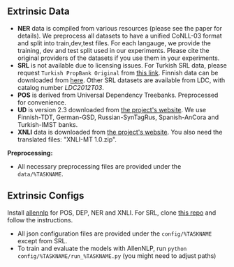 Extrinsic Data
---------------
* **NER** data is compiled from various resources (please see the paper for details). We preprocess all datasets to have a unified CoNLL-03 format and split into train,dev,test files. For each langauge, we provide the training, dev and test split used in our experiments. Please cite the original providers of the datasets if you use them in your experiments. 
* **SRL** is not available due to licensing issues. For Turkish SRL data, please request `Turkish PropBank Original` from [this link](http://tools.nlp.itu.edu.tr/Datasets). Finnish data can be downloaded from [here](https://turkunlp.org/Finnish_PropBank/). Other SRL datasets are available from LDC, with catalog number _LDC2012T03_.
* **POS** is derived from Universal Dependency Treebanks. Preprocessed for convenience.
* **UD** is version 2.3 downloaded from [the project's website](https://universaldependencies.org/). We use Finnish-TDT, German-GSD, Russian-SynTagRus, Spanish-AnCora and Turkish-IMST banks. 
* **XNLI** data is downloaded from [the project's website](https://www.nyu.edu/projects/bowman/xnli/). You also need the translated files: "XNLI-MT 1.0.zip". 

**Preprocessing:**
* All necessary preprocessing files are provided under the `data/%TASKNAME`.


Extrinsic Configs
---------------
Install [allennlp](https://github.com/allenai/allennlp#installing-via-pip) for POS, DEP, NER and XNLI. 
For SRL, clone [this repo](https://github.com/gozdesahin/Subword_Semantic_Role_Labeling) and follow the instructions.


* All json configuration files are provided under the `config/%TASKNAME` except from SRL.
* To train and evaluate the models with AllenNLP, run `python config/%TASKNAME/run_%TASKNAME.py` (you might need to adjust paths)
 
